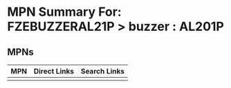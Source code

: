 



# MPN Summary For: FZEBUZZERAL21P > buzzer : AL201P

## MPNs
  

|MPN|Direct Links|Search Links|
| :--- | :--- | :--- |
||||
